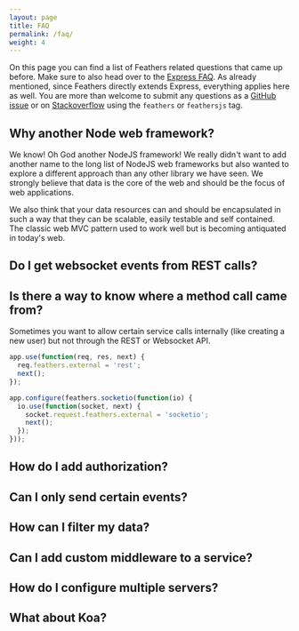 ```yaml
---
layout: page
title: FAQ
permalink: /faq/
weight: 4
---
```


On this page you can find a list of Feathers related questions that came up before. Make sure to also head over to the [Express FAQ](http://expressjs.com/faq.html). As already mentioned, since Feathers directly extends Express, everything applies here as well. You are more than welcome to submit any questions as a [GitHub issue](https://github.com/feathersjs/feathers/issues) or on [Stackoverflow](http://stackoverflow.com) using the `feathers` or `feathersjs` tag.

## Why another Node web framework?

We know! Oh God another NodeJS framework! We really didn't want to add another name to the long list of NodeJS web frameworks but also wanted to explore a different approach than any other library we have seen. We strongly believe that data is the core of the web and should be the focus of web applications.

We also think that your data resources can and should be encapsulated in such a way that they can be scalable, easily testable and self contained. The classic web MVC pattern used to work well but is becoming antiquated in today's web.

## Do I get websocket events from REST calls?

## Is there a way to know where a method call came from?

Sometimes you want to allow certain service calls internally (like creating a new user) but not through the REST or Websocket API.

```js
app.use(function(req, res, next) {
  req.feathers.external = 'rest';
  next();
});

app.configure(feathers.socketio(function(io) {
  io.use(function(socket, next) {
    socket.request.feathers.external = 'socketio';
    next();
  });
}));
```

## How do I add authorization?

## Can I only send certain events?

## How can I filter my data?

## Can I add custom middleware to a service?

## How do I configure multiple servers?

## What about Koa?
